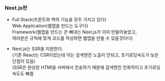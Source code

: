### Next.js란
- Full Stack(프론트와 백의 기능을 모두 가지고 있다) <br/>
Web Application(웹앱을 만드는 도구다)<br/>
Framework(웹앱을 만드는 큰 뼈대는 Next.js가 이미 만들어놓았고,<br/> 여러분은 규칙에 맞게 코드를 작성하면 웹앱을 만들 수 있을것이다)<br/>

- Next.js는 SSR을 지원한다.<br/>
(기존 React는 CSR이었는데 이는 검색엔진 노출이 안되고, 초기로딩속도가 늦은 단점이 있음)<br/>
(SSR은 완성된 HTMl을 서버에서 전송하기 때문에 검색엔진 친화적이고 초기로딩속도도 빠름
